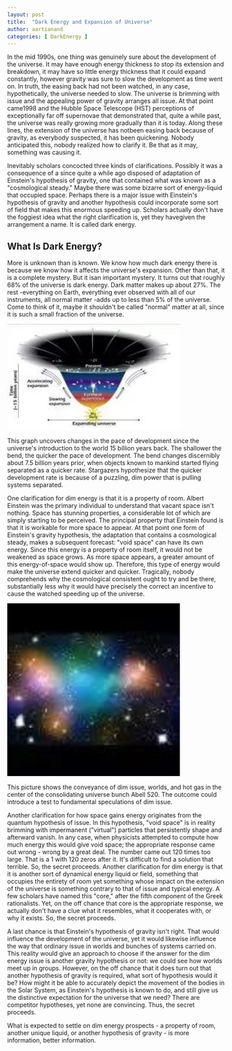 ```yaml
---
layout: post
title:  "Dark Energy and Expansion of Universe"
author: aartianand
categories: [ DarkEnergy ]
---
```


In the mid 1990s, one thing was genuinely sure about the development of the universe. It may have enough energy thickness to stop its extension and breakdown, it may have so little energy thickness that it could expand constantly, however gravity was sure to slow the development as time went on. In truth, the easing back had not been watched, in any case, hypothetically, the universe needed to slow. The universe is brimming with issue and the appealing power of gravity arranges all issue. At that point came1998 and the Hubble Space Telescope (HST) perceptions of exceptionally far off supernovae that demonstrated that, quite a while past, the universe was really growing more gradually than it is today. Along these lines, the extension of the universe has notbeen easing back because of gravity, as everybody suspected, it has been quickening. Nobody anticipated this, nobody realized how to clarify it. Be that as it may, something was causing it.

Inevitably scholars concocted three kinds of clarifications. Possibly it was a consequence of a since quite a while ago disposed of adaptation of Einstein's hypothesis of gravity, one that contained what was known as a "cosmological steady." Maybe there was some bizarre sort of energy-liquid that occupied space. Perhaps there is a major issue with Einstein's hypothesis of gravity and another hypothesis could incorporate some sort of field that makes this enormous speeding up. Scholars actually don't have the foggiest idea what the right clarification is, yet they havegiven the arrangement a name. It is called dark energy.

## What Is Dark Energy?

More is unknown than is known. We know how much dark energy there is because we know how it affects the universe's expansion. Other than that, it is a complete mystery. But it isan important mystery. It turns out that roughly 68% of the universe is dark energy. Dark matter makes up about 27%. The rest -everything on Earth, everything ever observed with all of our instruments, all normal matter -adds up to less than 5% of the universe. Come to think of it, maybe it shouldn't be called "normal" matter at all, since it is such a small fraction of the universe.

<img src="/assets/images/aartianand1.png" alt="drawing" width="400"/>

This graph uncovers changes in the pace of development since the universe's introduction to
the world 15 billion years back. The shallower the bend, the quicker the pace of development.
The bend changes discernibly about 7.5 billion years prior, when objects known to mankind
started flying separated as a quicker rate. Stargazers hypothesize that the quicker development
rate is because of a puzzling, dim power that is pulling systems separated.


One clarification for dim energy is that it is a property of room. Albert Einstein was the primary
individual to understand that vacant space isn't nothing. Space has stunning properties, a
considerable lot of which are simply starting to be perceived. The principal property that
Einstein found is that it is workable for more space to appear. At that point one form of
Einstein's gravity hypothesis, the adaptation that contains a cosmological steady, makes a
subsequent forecast: "void space" can have its own energy. Since this energy is a property of
room itself, it would not be weakened as space grows. As more space appears, a greater
amount of this energy-of-space would show up. Therefore, this type of energy would make the
universe extend quicker and quicker. Tragically, nobody comprehends why the cosmological
consistent ought to try and be there, substantially less why it would have precisely the correct
an incentive to cause the watched speeding up of the universe.

<img src="/assets/images/aartianand2.png" alt="drawing" width="400"/>

This picture shows the conveyance of dim issue, worlds, and hot gas in the center of the
consolidating universe bunch Abell 520. The outcome could introduce a test to fundamental
speculations of dim issue.

Another clarification for how space gains energy originates from the quantum hypothesis of
issue. In this hypothesis, "void space" is in reality brimming with impermanent ("virtual")
particles that persistently shape and afterward vanish. In any case, when physicists attempted
to compute how much energy this would give void space; the appropriate response came out
wrong - wrong by a great deal. The number came out 120 times too large. That is a 1 with 120
zeros after it. It's difficult to find a solution that terrible. So, the secret proceeds.
Another clarification for dim energy is that it is another sort of dynamical energy liquid or field,
something that occupies the entirety of room yet something whose impact on the extension of
the universe is something contrary to that of issue and typical energy. A few scholars have
named this "core," after the fifth component of the Greek rationalists. Yet, on the off chance
that core is the appropriate response, we actually don't have a clue what it resembles, what it
cooperates with, or why it exists. So, the secret proceeds.

A last chance is that Einstein's hypothesis of gravity isn't right. That would influence the
development of the universe, yet it would likewise influence the way that ordinary issue in
worlds and bunches of systems carried on. This reality would give an approach to choose if the
answer for the dim energy issue is another gravity hypothesis or not: we could see how worlds
meet up in groups. However, on the off chance that it does turn out that another hypothesis of
gravity is required, what sort of hypothesis would it be? How might it be able to accurately
depict the movement of the bodies in the Solar System, as Einstein's hypothesis is known to do,
and still give us the distinctive expectation for the universe that we need? There are competitor
hypotheses, yet none are convincing. Thus, the secret proceeds.

What is expected to settle on dim energy prospects - a property of room, another unique liquid,
or another hypothesis of gravity - is more information, better information.
